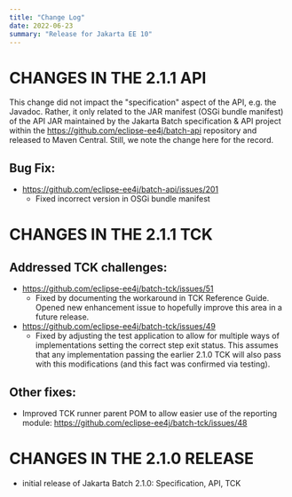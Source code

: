 ```yaml
---
title: "Change Log"
date: 2022-06-23
summary: "Release for Jakarta EE 10"
---
```


# CHANGES IN THE 2.1.1 API 

This change did not impact the "specification" aspect of the API, e.g. the Javadoc.  Rather, it only related to the JAR manifest (OSGi bundle manifest) of the API JAR maintained by the Jakarta Batch specification & API project within the https://github.com/eclipse-ee4j/batch-api repository and released to Maven Central.  Still, we note the change here for the record.

## Bug Fix:
* https://github.com/eclipse-ee4j/batch-api/issues/201
  * Fixed incorrect version in OSGi bundle manifest

# CHANGES IN THE 2.1.1 TCK

## Addressed TCK challenges:
* https://github.com/eclipse-ee4j/batch-tck/issues/51
  * Fixed by documenting the workaround in TCK Reference Guide. Opened new enhancement issue to hopefully improve this area in a future release.
* https://github.com/eclipse-ee4j/batch-tck/issues/49 
  * Fixed by adjusting the test application to allow for multiple ways of implementations setting the correct step exit status.   This assumes that any implementation passing the earlier 2.1.0 TCK will also pass with this modifications (and this fact was confirmed via testing).

## Other fixes:
* Improved TCK runner parent POM to allow easier use of the reporting module:  https://github.com/eclipse-ee4j/batch-tck/issues/48


# CHANGES IN THE 2.1.0 RELEASE

* initial release of Jakarta Batch 2.1.0: Specification, API, TCK
